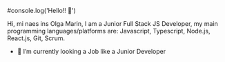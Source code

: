 #console.log('Hello!! 👋') 

Hi, mi naes ins Olga Marin, I am a Junior Full Stack JS Developer, my main programming languages/platforms are: Javascript, Typescript, Node.js, React.js, Git, Scrum. 

- 🔭 I’m currently looking a Job like a Junior Developer


<!--

- 🌱 I’m currently learning Full Sta
- 👯 I’m looking to collaborate on ...
- 🤔 I’m looking for help with ...
- 💬 Ask me about ...
- 📫 How to reach me: ...
- 😄 Pronouns: ...
- ⚡ Fun fact: ...
-->

